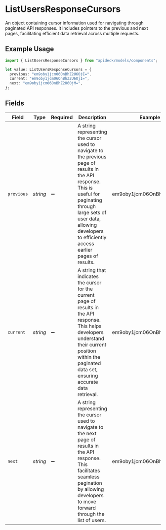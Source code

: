 # ListUsersResponseCursors

An object containing cursor information used for navigating through paginated API responses. It includes pointers to the previous and next pages, facilitating efficient data retrieval across multiple requests.

## Example Usage

```typescript
import { ListUsersResponseCursors } from "apideck/models/components";

let value: ListUsersResponseCursors = {
  previous: "em9oby1jcm06OnBhZ2U6OjE=",
  current: "em9oby1jcm06OnBhZ2U6OjI=",
  next: "em9oby1jcm06OnBhZ2U6OjM=",
};
```

## Fields

| Field                                                                                                                                                                                                                                     | Type                                                                                                                                                                                                                                      | Required                                                                                                                                                                                                                                  | Description                                                                                                                                                                                                                               | Example                                                                                                                                                                                                                                   |
| ----------------------------------------------------------------------------------------------------------------------------------------------------------------------------------------------------------------------------------------- | ----------------------------------------------------------------------------------------------------------------------------------------------------------------------------------------------------------------------------------------- | ----------------------------------------------------------------------------------------------------------------------------------------------------------------------------------------------------------------------------------------- | ----------------------------------------------------------------------------------------------------------------------------------------------------------------------------------------------------------------------------------------- | ----------------------------------------------------------------------------------------------------------------------------------------------------------------------------------------------------------------------------------------- |
| `previous`                                                                                                                                                                                                                                | *string*                                                                                                                                                                                                                                  | :heavy_minus_sign:                                                                                                                                                                                                                        | A string representing the cursor used to navigate to the previous page of results in the API response. This is useful for paginating through large sets of user data, allowing developers to efficiently access earlier pages of results. | em9oby1jcm06OnBhZ2U6OjE=                                                                                                                                                                                                                  |
| `current`                                                                                                                                                                                                                                 | *string*                                                                                                                                                                                                                                  | :heavy_minus_sign:                                                                                                                                                                                                                        | A string that indicates the cursor for the current page of results in the API response. This helps developers understand their current position within the paginated data set, ensuring accurate data retrieval.                          | em9oby1jcm06OnBhZ2U6OjI=                                                                                                                                                                                                                  |
| `next`                                                                                                                                                                                                                                    | *string*                                                                                                                                                                                                                                  | :heavy_minus_sign:                                                                                                                                                                                                                        | A string representing the cursor used to navigate to the next page of results in the API response. This facilitates seamless pagination by allowing developers to move forward through the list of users.                                 | em9oby1jcm06OnBhZ2U6OjM=                                                                                                                                                                                                                  |
